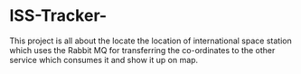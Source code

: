 # ISS-Tracker-
This project is all about the locate the location of international space station which uses the Rabbit MQ for transferring the co-ordinates to the other service which consumes it and show it up on map.

